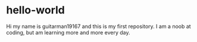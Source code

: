 # hello-world

Hi my name is guitarman19167 and this is my first repository. I am a noob at coding, but am learning more and more every day.
